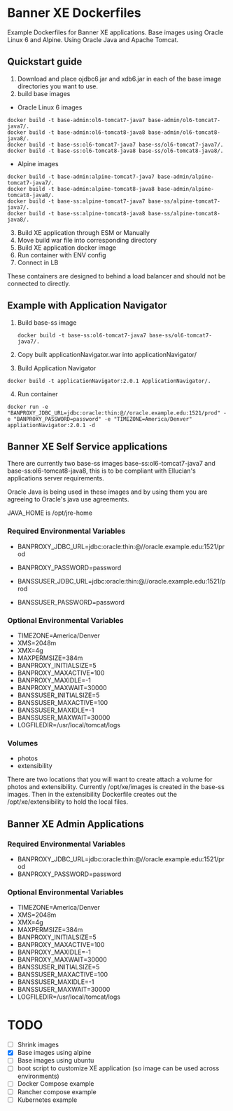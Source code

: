 # Banner XE Dockerfiles
Example Dockerfiles for Banner XE applications.  Base images using Oracle Linux 6 and Alpine.  Using Oracle Java and Apache Tomcat.


## Quickstart guide
1. Download and place ojdbc6.jar and xdb6.jar in each of the base image directories you want to use.
2. build base images
  * Oracle Linux 6 images
```
docker build -t base-admin:ol6-tomcat7-java7 base-admin/ol6-tomcat7-java7/.
docker build -t base-admin:ol6-tomcat8-java8 base-admin/ol6-tomcat8-java8/.
docker build -t base-ss:ol6-tomcat7-java7 base-ss/ol6-tomcat7-java7/.
docker build -t base-ss:ol6-tomcat8-java8 base-ss/ol6-tomcat8-java8/.
```
  * Alpine images
```
docker build -t base-admin:alpine-tomcat7-java7 base-admin/alpine-tomcat7-java7/.
docker build -t base-admin:alpine-tomcat8-java8 base-admin/alpine-tomcat8-java8/.
docker build -t base-ss:alpine-tomcat7-java7 base-ss/alpine-tomcat7-java7/.
docker build -t base-ss:alpine-tomcat8-java8 base-ss/alpine-tomcat8-java8/.
```
3. Build XE application through ESM or Manually
4. Move build war file into corresponding directory
5. Build XE application docker image
6. Run container with ENV config
7. Connect in LB


These containers are designed to behind a load balancer and should not be connected to directly.


## Example with Application Navigator

1. Build base-ss image

    ```
    docker build -t base-ss:ol6-tomcat7-java7 base-ss/ol6-tomcat7-java7/.
    ```

2. Copy built applicationNavigator.war into applicationNavigator/
3. Build Application Navigator

  ```
  docker build -t applicationNavigator:2.0.1 ApplicationNavigator/.
  ```

4. Run container

 ```
 docker run -e "BANPROXY_JDBC_URL=jdbc:oracle:thin:@//oracle.example.edu:1521/prod" -e "BANPROXY_PASSWORD=password" -e "TIMEZONE=America/Denver" appliationNavigator:2.0.1 -d
 ```

## Banner XE Self Service applications

There are currently two base-ss images base-ss:ol6-tomcat7-java7 and base-ss:ol6-tomcat8-java8, this is to be compliant with Ellucian's applications server requirements.

Oracle Java is being used in these images and by using them you are agreeing to Oracle's java use agreements.

JAVA_HOME is /opt/jre-home

### Required Environmental Variables

* BANPROXY_JDBC_URL=jdbc:oracle:thin:@//oracle.example.edu:1521/prod
* BANPROXY_PASSWORD=password

* BANSSUSER_JDBC_URL=jdbc:oracle:thin:@//oracle.example.edu:1521/prod
* BANSSUSER_PASSWORD=password


### Optional Environmental Variables
* TIMEZONE=America/Denver
* XMS=2048m
* XMX=4g
* MAXPERMSIZE=384m
* BANPROXY_INITIALSIZE=5
* BANPROXY_MAXACTIVE=100
* BANPROXY_MAXIDLE=-1
* BANPROXY_MAXWAIT=30000
* BANSSUSER_INITIALSIZE=5
* BANSSUSER_MAXACTIVE=100
* BANSSUSER_MAXIDLE=-1
* BANSSUSER_MAXWAIT=30000
* LOGFILEDIR=/usr/local/tomcat/logs

### Volumes

* photos
* extensibility


There are two locations that you will want to create attach a volume for photos and extensibility.  Currently /opt/xe/images is created in the base-ss images.  Then in the extensibility Dockerfile creates out the /opt/xe/extensibility to hold the local files.



## Banner XE Admin Applications

### Required Environmental Variables

* BANPROXY_JDBC_URL=jdbc:oracle:thin:@//oracle.example.edu:1521/prod
* BANPROXY_PASSWORD=password

### Optional Environmental Variables
* TIMEZONE=America/Denver
* XMS=2048m
* XMX=4g
* MAXPERMSIZE=384m
* BANPROXY_INITIALSIZE=5
* BANPROXY_MAXACTIVE=100
* BANPROXY_MAXIDLE=-1
* BANPROXY_MAXWAIT=30000
* BANSSUSER_INITIALSIZE=5
* BANSSUSER_MAXACTIVE=100
* BANSSUSER_MAXIDLE=-1
* BANSSUSER_MAXWAIT=30000
* LOGFILEDIR=/usr/local/tomcat/logs



# TODO
- [ ] Shrink images
- [x] Base images using alpine
- [ ] Base images using ubuntu
- [ ] boot script to customize XE application (so image can be used across environments)
- [ ] Docker Compose example
- [ ] Rancher compose example
- [ ] Kubernetes example
